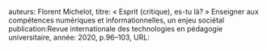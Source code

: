 auteurs: Florent Michelot, 
titre: « Esprit (critique), es-tu là? » Enseigner aux compétences numériques et informationnelles, un enjeu sociétal
publication:Revue internationale des technologies en pédagogie universitaire, 
année: 2020, 
p.96–103,
URL: 

